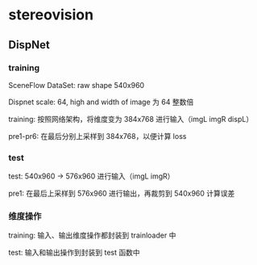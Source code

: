 # stereovision
## DispNet
### training
SceneFlow DataSet: raw shape 540x960

Dispnet scale: 64, high and width of image 为 64 整数倍

training: 按照网络架构，将维度变为 384x768 进行输入（imgL imgR dispL）

pre1-pr6: 在最后分别上采样到 384x768，以便计算 loss
### test
test: 540x960 -> 576x960 进行输入（imgL imgR）

pre1: 在最后上采样到 576x960 进行输出，再裁剪到 540x960 计算误差
### 维度操作
training: 输入、输出维度操作都封装到 trainloader 中

test: 输入和输出操作到封装到 test 函数中

